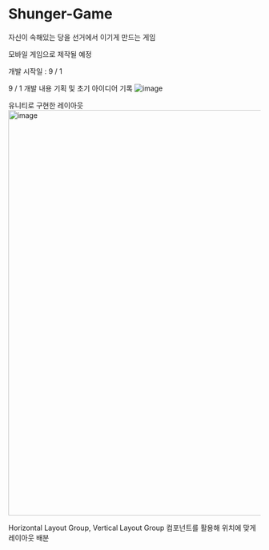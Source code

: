 # Shunger-Game
자신이 속해있는 당을 선거에서 이기게 만드는 게임

모바일 게임으로 제작될 예정

개발 시작일 : 9 / 1

9 / 1 개발 내용 기획 및 초기 아이디어 기록
![image](https://user-images.githubusercontent.com/68889645/188362811-14132762-722b-414f-83ff-92ae2ea1d83e.png)

유니티로 구현한 레이아웃  
<img width="809" alt="image" src="https://user-images.githubusercontent.com/68889645/188366630-ee437454-d247-497f-94a5-10f07b7e62cb.png">

Horizontal Layout Group, Vertical Layout Group 컴포넌트를 활용해 위치에 맞게 레이아웃 배분



